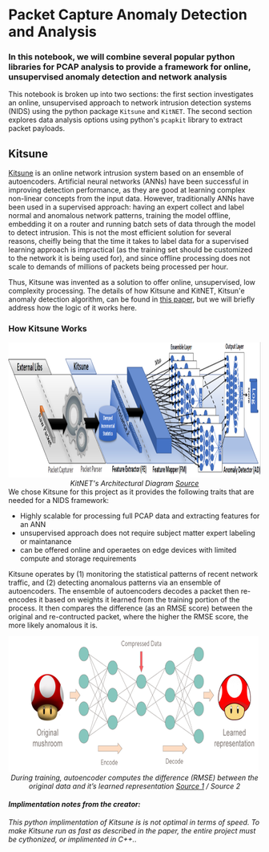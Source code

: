# Packet Capture Anomaly Detection and Analysis

### In this notebook, we will combine several popular python libraries for PCAP analysis to provide a framework for online, unsupervised anomaly detection and network analysis

This notebook is broken up into two sections: the first section investigates an online, unsupervised approach to network intrusion detection systems (NIDS) using the python package `Kitsune` and `KitNET`. The second section explores data analysis options using python's `pcapkit` library to extract packet payloads.

## Kitsune
[Kitsune](https://github.com/ymirsky/Kitsune-py) is an online network intrusion system based on an ensemble of autoencoders. Artificial neural networks (ANNs) have been successful in improving detection performance, as they are good at learning complex non-linear concepts from the input data. However, traditionally ANNs have been used in a supervised approach: having an expert collect and label normal and anomalous network patterns, training the model offline, embedding it on a router and running batch sets of data through the model to detect intrusion. This is not the most efficient solution for several reasons, cheifly being that the time it takes to label data for a supervised learning approach is impractical (as the training set should be customized to the network it is being used for), and since offline processing does not scale to demands of millions of packets being processed per hour.

Thus, Kitsune was invented as a solution to offer online, unsupervised, low complexity processing. The details of how Kitsune and KitNET, Kitsun'e anomaly detection algorithm, can be found in [this paper](https://github.com/ymirsky/Kitsune-py/blob/master/Kitsune%20paper.pdf), but we will briefly address how the logic of it works here.

### How Kitsune Works
<img src="kitsune_fig.png" alt="drawing" height='270' width="600"/>
<div align="center"><i>KitNET's Architectural Diagram <a href='https://github.com/ymirsky/Kitsune-py'>Source</a></i></div>
We chose Kitsune for this project as it provides the following traits that are needed for a NIDS framework:

- Highly scalable for processing full PCAP data and extracting features for an ANN
- unsupervised approach does not require subject matter expert labeling or maintanance
- can be offered online and operaetes on edge devices with limited compute and storage requirements

Kitsune operates by (1) monitoring the statistical patterns of recent network traffic, and (2) detecting anomalous patterns via an ensemble of autoencoders. The ensemble of autoencoders decodes a packet then re-encodes it based on weights it learned from the training portion of the process. It then compares the difference (as an RMSE score) between the original and re-contructed packet, where the higher the RMSE score, the more likely anomalous it is.  

<img src="kitsune_learned_rep.png" alt="drawing" height='270' width="500"/>
<div align="center"><i>During training, autoencoder computes the difference (RMSE) between the <br> original data and it’s learned representation <a href='https://medium.com/@curiousily/credit-card-fraud-detection-using-autoencoders-in-keras-tensorflow-for-hackers-part-vii-20e0c85301bd'>Source 1</a> / <a hred='https://medium.com/@anno.ai/scalable-machine-learning-for-packet-capture-data-with-kubeflow-b485a64c870a'>Source 2</a></i></div>


#### <i> Implimentation notes from the creator:
<i>This python implimentation of Kitsune is is not optimal in terms of speed. To make Kitsune run as fast as described in the paper, the entire project must be cythonized, or implimented in C++.</i>.
    
